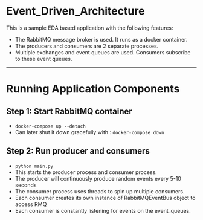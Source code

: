 # Event_Driven_Architecture
This is a sample EDA based application with the following features:
- The RabbitMQ message broker is used. It runs as a docker container. 
- The producers and consumers are 2 separate processes.
- Multiple exchanges and event queues are used. Consumers subscribe to these event queues. 


----------------
# Running Application Components

## Step 1: Start RabbitMQ container
- `docker-compose up --detach`
- Can later shut it down gracefully with : `docker-compose down`


## Step 2: Run producer and consumers
- `python main.py`
- This starts the producer process and consumer process. 
- The producer will continuously produce random events every 5-10 seconds
- The consumer process uses threads to spin up multiple consumers.
- Each consumer creates its own instance of RabbitMQEventBus object to access RMQ
- Each consumer is constantly listening for events on the event_queues. 





